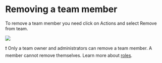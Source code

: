 # Removing a team member

To remove a team member you need click on Actions and select Remove from team.

![](https://downloads.intercomcdn.com/i/o/817022051/3cbfae88705f6086212a4574/Screenshot+2023-08-28+at+14.49.45.png)

❗ Only a team owner and administrators can remove a team member. A member cannot remove themselves. Learn more about [roles](changing-team-member-roles.md).
